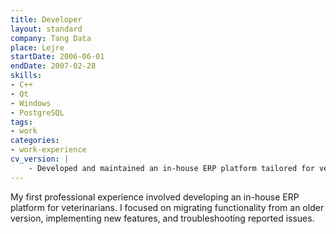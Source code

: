 ```yaml
---
title: Developer
layout: standard
company: Tang Data
place: Lejre
startDate: 2006-06-01
endDate: 2007-02-28
skills:
- C++
- Qt
- Windows
- PostgreSQL
tags:
- work
categories:
- work-experience
cv_version: |
    - Developed and maintained an in-house ERP platform tailored for veterinary practices
---
```


My first professional experience involved developing an in-house ERP platform for veterinarians. I focused on migrating functionality from an older version, implementing new features, and troubleshooting reported issues.
